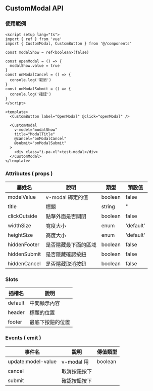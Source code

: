 ## CustomModal API

### 使用範例

```vue
<script setup lang="ts">
import { ref } from 'vue'
import { CustomModal, CustomButton } from '@/components'

const modalShow = ref<boolean>(false)

const openModal = () => {
  modalShow.value = true
}
const onModalCancel = () => {
  console.log('取消')
}
const onModalSubmit = () => {
  console.log('確認')
}
</script>

<template>
  <CustomButton label="OpenModal" @click="openModal" />

  <CustomModal
    v-model="modalShow"
    title="ModalTitle"
    @cancel="onModalCancel"
    @submit="onModalSubmit"
  >
    <div class="i-pa-xl">test-modal</div>
  </CustomModal>
</template>
```

### Attributes ( props )

| 屬姓名       | 說明                 | 類型    | 預設值    |
| ------------ | -------------------- | ------- | --------- |
| modelValue   | v-modal 綁定的值     | boolean | false     |
| title        | 標題                 | string  | ''        |
| clickOutside | 點擊外面是否關閉     | boolean | false     |
| widthSize    | 寬度大小             | enum    | 'default' |
| heightSize   | 高度大小             | enum    | 'default' |
| hiddenFooter | 是否隱藏最下面的區域 | boolean | false     |
| hiddenSubmit | 是否隱藏確認按鈕     | boolean | false     |
| hiddenCancel | 是否隱藏取消按鈕     | boolean | false     |

### Slots

| 插槽名  | 說明             |
| ------- | ---------------- |
| default | 中間顯示內容     |
| header  | 標題的位置       |
| footer  | 最底下按鈕的位置 |

### Events ( emit )

| 事件名            | 說明         | 傳值類型 |
| ----------------- | ------------ | -------- |
| update:model-value | v-modal 用   | boolean  |
| cancel            | 取消按鈕按下 |          |
| submit            | 確認按鈕按下 |          |
